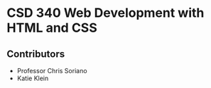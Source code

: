 # CSD 340 Web Development with HTML and CSS
## Contributors
* Professor Chris Soriano
* Katie Klein
